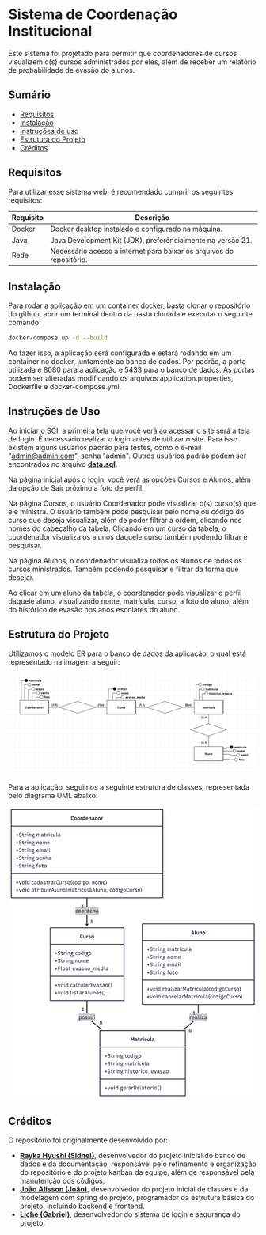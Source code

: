 # Sistema de Coordenação Institucional

Este sistema foi projetado para permitir que coordenadores de cursos visualizem o(s) cursos
administrados por eles, além de receber um relatório de probabilidade de evasão do alunos.

## Sumário

* [Requisitos](#requisitos)
* [Instalação](#instalacao)
* [Instruções de uso](#instrucoes-de-uso)
* [Estrutura do Projeto](#estrutura-do-projeto)
* [Créditos](#creditos)

## Requisitos

Para utilizar esse sistema web, é recomendado cumprir os seguintes requisitos:

| Requisito         | Descrição                                                            |
|-------------------|----------------------------------------------------------------------|
| Docker            | Docker desktop instalado e configurado na máquina.                   |
| Java              | Java Development Kit (JDK), preferêncialmente na versão 21.          |
| Rede              | Necessário acesso a internet para baixar os arquivos do repositório. |

## Instalação

Para rodar a aplicação em um container docker, basta clonar o repositório do github, abrir um terminal dentro da pasta
clonada e executar o seguinte comando:

```bash
docker-compose up -d --build
```

Ao fazer isso, a aplicação será configurada e estará rodando em um container no docker, juntamente ao banco de dados.
Por padrão, a porta utilizada é 8080 para a aplicação e 5433 para o banco de dados. As portas podem ser alteradas 
modificando os arquivos application.properties, Dockerfile e docker-compose.yml.

## Instruções de Uso

Ao iniciar o SCI, a primeira tela que você verá ao acessar o site será a tela de login. É necessário realizar o login antes
de utilizar o site. Para isso existem alguns usuários padrão para testes, como o e-mail "admin@admin.com", senha "admin".
Outros usuários padrão podem ser encontrados no arquivo [**data.sql**](../src/main/resources/data.sql).

Na página inicial após o login, você verá as opções Cursos e Alunos, além da opção de Sair próximo a foto de perfil.

Na página Cursos, o usuário Coordenador pode visualizar o(s) curso(s) que ele ministra. O usuário também pode pesquisar 
pelo nome ou código do curso que deseja visualizar, além de poder filtrar a ordem, clicando nos nomes do cabeçalho da tabela.
Clicando em um curso da tabela, o coordenador visualiza os alunos daquele curso também podendo filtrar e pesquisar.

Na página Alunos, o coordenador visualiza todos os alunos de todos os cursos ministrados. Também podendo pesquisar e filtrar
da forma que desejar.

Ao clicar em um aluno da tabela, o coordenador pode visualizar o perfil daquele aluno, visualizando nome, matrícula, curso, 
a foto do aluno, além do histórico de evasão nos anos escolares do aluno.

## Estrutura do Projeto

Utilizamos o modelo ER para o banco de dados da aplicação, o qual está representado na imagem a seguir:

![Texto Alternativo](img/Modelo%20ER.png)

Para a aplicação, seguimos a seguinte estrutura de classes, representada pelo diagrama UML abaixo:

![Texto Alternativo](img/Diagrama%20UML.png)

## Créditos

O repositório foi originalmente desenvolvido por:

* [**Rayka Hyushi (Sidnei)**](https://github.com/Rayka-Hyushi), desenvolvedor do projeto inicial do banco de dados e da documentação, responsável pelo refinamento e
  organização do repositório e do projeto kanban da equipe, além de responsável pela manutenção dos códigos.
* [**João Alisson (João)**](https://github.com/JoaoAlisson1), desenvolvedor do projeto inicial de classes e da modelagem com spring do projeto,
  programador da estrutura básica do projeto, incluindo backend e frontend.
* [**Liche (Gabriel)**](https://github.com/Liche008), desenvolvedor do sistema de login e segurança do projeto.